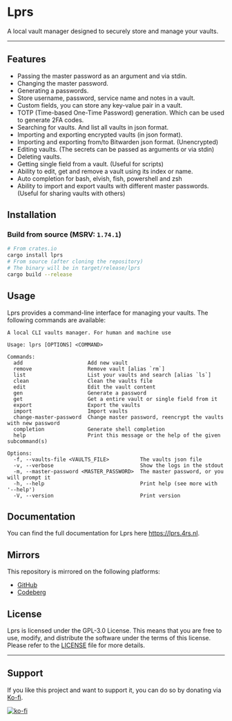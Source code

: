# Lprs

A local vault manager designed to securely store and manage your vaults.

---

## Features

- Passing the master password as an argument and via stdin.
- Changing the master password.
- Generating a passwords.
- Store username, password, service name and notes in a vault.
- Custom fields, you can store any key-value pair in a vault.
- TOTP (Time-based One-Time Password) generation. Which can be used to generate
  2FA codes.
- Searching for vaults. And list all vaults in json format.
- Importing and exporting encrypted vaults (in json format).
- Importing and exporting from/to Bitwarden json format. (Unencrypted)
- Editing vaults. (The secrets can be passed as arguments or via stdin)
- Deleting vaults.
- Getting single field from a vault. (Useful for scripts)
- Ability to edit, get and remove a vault using its index or name.
- Auto completion for bash, elvish, fish, powershell and zsh
- Ability to import and export vaults with different master passwords. (Useful
  for sharing vaults with others)

## Installation

### Build from source (MSRV: `1.74.1`)

```bash
# From crates.io
cargo install lprs
# From source (after cloning the repository)
# The binary will be in target/release/lprs
cargo build --release
```

## Usage

Lprs provides a command-line interface for managing your vaults. The following
commands are available:

```
A local CLI vaults manager. For human and machine use

Usage: lprs [OPTIONS] <COMMAND>

Commands:
  add                     Add new vault
  remove                  Remove vault [alias `rm`]
  list                    List your vaults and search [alias `ls`]
  clean                   Clean the vaults file
  edit                    Edit the vault content
  gen                     Generate a password
  get                     Get a entire vault or single field from it
  export                  Export the vaults
  import                  Import vaults
  change-master-password  Change master password, reencrypt the vaults with new password
  completion              Generate shell completion
  help                    Print this message or the help of the given subcommand(s)

Options:
  -f, --vaults-file <VAULTS_FILE>          The vaults json file
  -v, --verbose                            Show the logs in the stdout
  -m, --master-password <MASTER_PASSWORD>  The master password, or you will prompt it
  -h, --help                               Print help (see more with '--help')
  -V, --version                            Print version
```

## Documentation

You can find the full documentation for Lprs here <https://lprs.4rs.nl>.

## Mirrors

This repository is mirrored on the following platforms:

- [GitHub](https://github.com/TheAwiteb/lprs)
- [Codeberg](https://codeberg.org/awiteb/lprs)

## License

Lprs is licensed under the GPL-3.0 License. This means that you are free to use,
modify, and distribute the software under the terms of this license. Please
refer to the [LICENSE](LICENSE) file for more details.

---

## Support

If you like this project and want to support it, you can do so by donating via
[Ko-fi](https://ko-fi.com/awiteb).

[![ko-fi](https://ko-fi.com/img/githubbutton_sm.svg)](https://ko-fi.com/awiteb)
